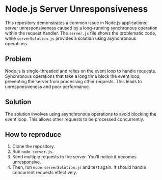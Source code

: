 # Node.js Server Unresponsiveness

This repository demonstrates a common issue in Node.js applications: server unresponsiveness caused by a long-running synchronous operation within the request handler.  The `server.js` file shows the problematic code, while `serverSolution.js` provides a solution using asynchronous operations.

## Problem

Node.js is single-threaded and relies on the event loop to handle requests.  Synchronous operations that take a long time block the event loop, preventing the server from processing other requests. This leads to unresponsiveness and poor performance.

## Solution

The solution involves using asynchronous operations to avoid blocking the event loop.  This allows other requests to be processed concurrently.

## How to reproduce

1. Clone the repository.
2. Run `node server.js`.
3. Send multiple requests to the server. You'll notice it becomes unresponsive.
4. Then, run `node serverSolution.js` and test again.  It should handle concurrent requests effectively. 